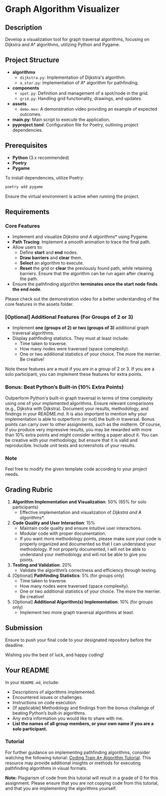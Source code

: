 # Graph Algorithm Visualizer

## Description

Develop a visualization tool for graph traversal algorithms, focusing on Dijkstra and A* algorithms, utilizing Python and Pygame.

## Project Structure

- **algorithms**
  - `dijkstra.py`: Implementation of Dijkstra's algorithm.
  - `a_star.py`: Implementation of A* algorithm for pathfinding.
- **components**
  - `spot.py`: Definition and management of a spot/node in the grid.
  - `grid.py`: Handling grid functionality, drawings, and updates.
- **assets**
  - `demo.mov`: A demonstration video providing an example of expected outcomes.
- **main.py**: Main script to execute the application.
- **pyproject.toml**: Configuration file for Poetry, outlining project dependencies.

## Prerequisites

- **Python** (3.x recommended)
- **Poetry**
- **Pygame**

To install dependencies, utilize Poetry:
```bash
poetry add pygame
```

Ensure the virtual environment is active when running the project.

## Requirements

### Core Features

- Implement and visualize **Dijkstra and A* algorithms** using Pygame.
- **Path Tracing**: Implement a smooth animation to trace the final path.
- Allow users to:
  - Define **start** and **end** nodes.
  - **Draw barriers** and **clear** them.
  - **Select** an algorithm to execute.
  - **Reset** the grid or **clear** the previously found path, while retaining barriers. Ensure that the algorithm can be run again after clearing the path.
- Ensure the pathfinding algorithm **terminates once the start node finds the end node**.

Please check out the demonstration video for a better understanding of the core features in the assets folder.

### [Optional] Additional Features (For Groups of 2 or 3)

- Implement **one (groups of 2) or two (groups of 3)** additional graph traversal algorithms.
- Display pathfinding statistics. They must at least include:
  - Time taken to traverse.
  - How many nodes were traversed (space complexity).
  - One or two additional statistics of your choice. The more the merrier. Be creative!

Note these features are a must if you are in a group of 2 or 3. If you are a solo participant, you can implement these features for extra points.

### Bonus: Beat Python’s Built-in (10% Extra Points)

Outperform Python's built-in graph traversal in terms of time complexity using one of your implemented algorithms. Ensure relevant comparisons (e.g., Dijkstra with Dijkstra). Document your results, methodology, and findings in your README.md. It is also important to mention why your implementation is able to outperform (or not) the built-in traversal. Bonus points can carry over to other assignments, such as the midterm. Of course, if you produce very impressive results, you may be rewarded with more than 10% extra points and might consider writing a paper about it. You can be creative with your methodology, but ensure that it is valid and reproducible. Include unit tests and screenshots of your results.

### Note

Feel free to modify the given template code according to your project needs.

## Grading Rubric

1. **Algorithm Implementation and Visualization**: 50% (65% for solo participants)
   - Effective implementation and visualization of **Dijkstra and A* algorithms**.
2. **Code Quality and User Interaction**: 15%
   - Maintain code quality and ensure intuitive user interactions.
   - Modular code with proper documentation.
   - If you want more methodology points, please make sure your code is properly organized and documented so that I can understand your methodology. If not properly documented, I will not be able to understand your methodology and will not be able to give you points.
3. **Testing and Validation**: 20%
   - Validate the algorithm’s correctness and efficiency through testing.
4. [Optional] **Pathfinding Statistics**: 5% (for groups only)
   - Time taken to traverse.
   - How many nodes were traversed (space complexity).
   - One or two additional statistics of your choice. The more the merrier. Be creative!
5. [Optional] **Additional Algorithm(s) Implementation**: 10% (for groups only)
   - Implement two more graph traversal algorithms at least.


## Submission

Ensure to push your final code to your designated repository before the deadline.

Wishing you the best of luck, and happy coding!

## Your README

In your ```README.md```, include:
- Descriptions of algorithms implemented.
- Encountered issues or challenges.
- Instructions on code execution.
- [If applicable] Methodology and findings from the bonus challenge of beating Python’s built-in algorithms.
- Any extra information you would like to share with me.
- **List the names of all group members, or your own name if you are a solo participant.**

### Tutorial

For further guidance on implementing pathfinding algorithms, consider watching the following tutorial: [Coding Train A* Algorithm Tutorial](https://www.youtube.com/watch?v=JtiK0DOeI4A). This resource may provide additional insights or methods for executing pathfinding algorithms in visual formats.

**Note:** Plagiarism of code from this tutorial will result in a grade of 0 for this assignment. Please ensure that you are not copying code from this tutorial, and that you are implementing the algorithms yourself.
